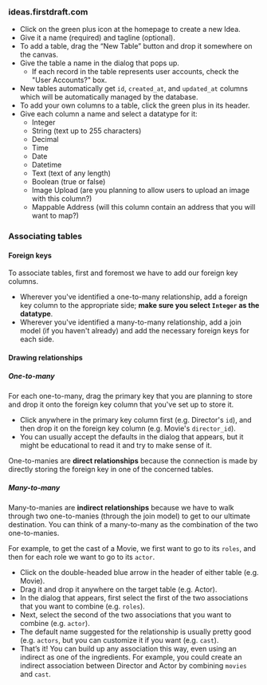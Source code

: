 ### ideas.firstdraft.com

 - Click on the green plus icon at the homepage to create a new Idea.
 - Give it a name (required) and tagline (optional).
 - To add a table, drag the “New Table” button and drop it somewhere on the canvas.
 - Give the table a name in the dialog that pops up.
	- If each record in the table represents user accounts, check the "User Accounts?" box.
 - New tables automatically get `id`, `created_at`, and `updated_at` columns which will be automatically managed by the database.
 - To add your own columns to a table, click the green plus in its header.
 - Give each column a name and select a datatype for it:
	- Integer
	- String (text up to 255 characters)
	- Decimal
	- Time
	- Date
	- Datetime
	- Text (text of any length)
	- Boolean (true or false)
	- Image Upload (are you planning to allow users to upload an image with this column?)
	- Mappable Address (will this column contain an address that you will want to map?)

### Associating tables

#### Foreign keys

To associate tables, first and foremost we have to add our foreign key columns.

 - Wherever you've identified a one-to-many relationship, add a foreign key column to the appropriate side; **make sure you select `Integer` as the datatype**.
 - Wherever you've identified a many-to-many relationship, add a join model (if you haven't already) and add the necessary foreign keys for each side.
 
#### Drawing relationships

##### One-to-many

For each one-to-many, drag the primary key that you are planning to store and drop it onto the foreign key column that you've set up to store it.

 - Click anywhere in the primary key column first (e.g. Director's `id`), and then drop it on the foreign key column (e.g. Movie's `director_id`).
 - You can usually accept the defaults in the dialog that appears, but it might be educational to read it and try to make sense of it.

One-to-manies are **direct relationships** because the connection is made by directly storing the foreign key in one of the concerned tables.

##### Many-to-many

Many-to-manies are **indirect relationships** because we have to walk through two one-to-manies (through the join model) to get to our ultimate destination. You can think of a many-to-many as the combination of the two one-to-manies.

For example, to get the cast of a Movie, we first want to go to its `roles`, and then for each role we want to go to its `actor`.

 - Click on the double-headed blue arrow in the header of either table (e.g. Movie).
 - Drag it and drop it anywhere on the target table (e.g. Actor).
 - In the dialog that appears, first select the first of the two associations that you want to combine (e.g. `roles`).
 - Next, select the second of the two associations that you want to combine (e.g. `actor`).
- The default name suggested for the relationship is usually pretty good (e.g. `actors`, but you can customize it if you want  (e.g. `cast`).
 - That’s it! You can build up any association this way, even using an indirect as one of the ingredients. For example, you could create an indirect association between Director and Actor by combining `movies` and `cast`.


 